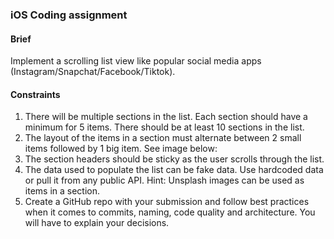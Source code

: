 ### iOS Coding assignment

#### Brief

Implement a scrolling list view like popular social media apps (Instagram/Snapchat/Facebook/Tiktok).


#### Constraints

1. There will be multiple sections in the list. Each section should have a minimum for 5 items. There should be at least 10 sections in the list.
2. The layout of the items in a section must alternate between 2 small items followed by 1 big item. See image below:
3. The section headers should be sticky as the user scrolls through the list.
4. The data used to populate the list can be fake data. Use hardcoded data or pull it from any public API. Hint: Unsplash images can be used as items in a section.
5. Create a GitHub repo with your submission and follow best practices when it comes to commits, naming, code quality and architecture. You will have to explain your decisions.

